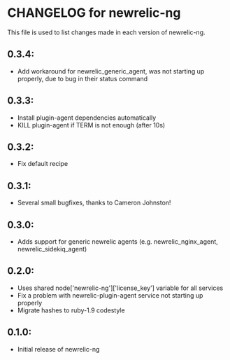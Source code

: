# CHANGELOG for newrelic-ng

This file is used to list changes made in each version of newrelic-ng.

## 0.3.4:

* Add workaround for newrelic_generic_agent, was not starting up properly, due to bug in their status command

## 0.3.3:

* Install plugin-agent dependencies automatically
* KILL plugin-agent if TERM is not enough (after 10s)

## 0.3.2:

* Fix default recipe

## 0.3.1:

* Several small bugfixes, thanks to Cameron Johnston!

## 0.3.0:

* Adds support for generic newrelic agents (e.g. newrelic_nginx_agent, newrelic_sidekiq_agent)

## 0.2.0:

* Uses shared node['newrelic-ng']['license_key'] variable for all services
* Fix a problem with newrelic-plugin-agent service not starting up properly
* Migrate hashes to ruby-1.9 codestyle

## 0.1.0:

* Initial release of newrelic-ng
